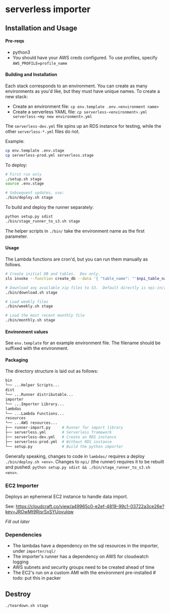 # serverless importer

## Installation and Usage

#### Pre-reqs

* python3
* You should have your AWS creds configured.  To use profiles, specify `AWS_PROFILE=profile_name`

#### Building and Installation

Each stack corresponds to an environment.  You can create as many environments as you'd like, but they must have unique names.  To create a new stack:

* Create an environment file: `cp env.template .env.<environment name>`
* Create a serverless YAML file: `cp serverless-<environment>.yml serverless-<my new environment>.yml`

The `serverless-dev.yml` file spins up an RDS instance for testing, while the other `serverless-*.yml` files do not.

Example:

```bash
cp env.template .env.stage
cp serverless-prod.yml serverless.stage
```

To deploy:

```bash
# First run only
./setup.sh stage
source .env.stage

# Subsequent updates, use:
./bin/deploy.sh stage
```

To build and deploy the runner separately:

```bash
python setup.py sdist
./bin/stage_runner_to_s3.sh stage
```

The helper scripts in `./bin/` take the environment name as the first parameter.

#### Usage

The Lambda functions are cron'd, but you can run them manually as follows.

```bash
# Create initial DB and tables.  Dev only.
sls invoke --function create_db --data '{ "table_name": "'$npi_table_name'", "database": "'$db_schema'" }'

# Download any available zip files to S3.  Default directly is npi-in/[weekly|monthly]
./bin/download.sh stage

# Load weekly files
./bin/weekly.sh stage

# Load the most recent monthly file
./bin/monthly.sh stage
```

#### Environment values

See `env.template` for an example environment file.  The filename should be suffixed with the environment.

#### Packaging

The directory structure is laid out as follows:

```bash
bin
└── ...Helper Scripts...
dist
└── ...Runner distributable...
importer
└── ...Importer Library...
lambdas
└── ...Lambda Functions...
resources
└── ...AWS resources...
├── runner-import.py     # Runner for import library
├── serverless.yml       # Serverless framework
├── serverless-dev.yml   # Create an RDS instance
├── serverless-prod.yml  # Without RDS instance
└── setup.py             # Build the python importer
```

Generally speaking, changes to code in `lambdas/` requires a deploy `./bin/deploy.sh <env>`.  Changes to 
`npi/` (the runner) requires it to be rebuilt and pushed: `python setup.py sdist && ./bin/stage_runner_to_s3.sh <env>`.

### EC2 Importer

Deploys an ephemeral EC2 instance to handle data import.

See: https://cloudcraft.co/view/a49965c0-e2ef-4819-99c1-03722a3ce26e?key=JROwMt9RjsrSxSYUovuIqw

_Fill out later_

### Dependencies

* The lambdas have a dependency on the sql resources in the importer, under `importer/sql/`
* The importer's runner has a dependency on AWS for cloudwatch logging
* AWS subnets and security groups need to be created ahead of time
* The EC2's run on a custom AMI with the environment pre-installed # todo: put this in packer

## Destroy

```bash
./teardown.sh stage
```
